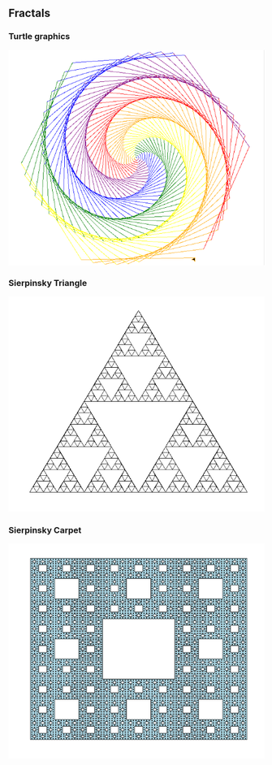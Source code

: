 ## Fractals

### Turtle graphics

![Turtle graphics](https://github.com/minte9/algorithms-pages/blob/main/main/applications/fractals/turtle_graphics.png)

### Sierpinsky Triangle

![Sierpinsky Triangle](https://github.com/minte9/algorithms-pages/blob/main/main/applications/fractals/sierpinsky_triangle.png)

### Sierpinsky Carpet

![Sierpinsky Carpet](https://github.com/minte9/algorithms-pages/blob/main/main/applications/fractals/sierpinsky_carpet.png)
